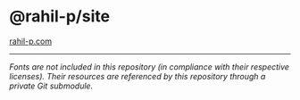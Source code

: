 # @rahil-p/site

[rahil-p.com](https://rahil-p.com)

---

_Fonts are not included in this repository (in compliance with their respective licenses). Their resources are
referenced by this repository through a private Git submodule._
